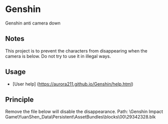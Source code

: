 # Genshin
Genshin anti camera down

## Notes
This project is to prevent the characters from disappearing when the camera is below. Do not try to use it in illegal ways.

## Usage
* [User help] (https://aurora211.github.io/Genshin/help.html)

## Principle
Remove the file below will disable the disappearance.
Path: <Genshin install path>\Genshin Impact Game\YuanShen_Data\Persistent\AssetBundles\blocks\00\29342328.blk